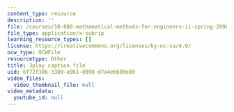 ```yaml
---
content_type: resource
description: ''
file: /courses/18-086-mathematical-methods-for-engineers-ii-spring-2006/6f72f3063389a9b1d098d7a4e6699e80_7dVYOOHB4g4.srt
file_type: application/x-subrip
learning_resource_types: []
license: https://creativecommons.org/licenses/by-nc-sa/4.0/
ocw_type: OCWFile
resourcetype: Other
title: 3play caption file
uid: 6f72f306-3389-a9b1-d098-d7a4e6699e80
video_files:
  video_thumbnail_file: null
video_metadata:
  youtube_id: null
---
```

